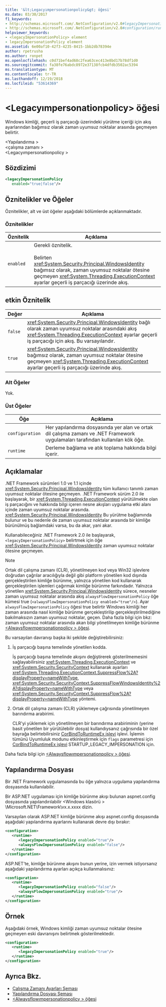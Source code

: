 ```yaml
---
title: '&lt;Legacyımpersonationpolicy&gt; öğesi'
ms.date: 03/30/2017
f1_keywords:
- http://schemas.microsoft.com/.NetConfiguration/v2.0#legacyImpersonationPolicy
- http://schemas.microsoft.com/.NetConfiguration/v2.0#configuration/runtime/legacyImpersonationPolicy
helpviewer_keywords:
- <legacyImpersonationPolicy> element
- legacyImpersonationPolicy element
ms.assetid: 6e00af10-42f3-4235-8415-1bb2db78394e
author: rpetrusha
ms.author: ronpet
ms.openlocfilehash: c0d71bef4ad68c2fea63cec413e8bd17b78df1d0
ms.sourcegitcommit: fa38fe76abdc8972e37138fcb4dfdb3502ac5394
ms.translationtype: MT
ms.contentlocale: tr-TR
ms.lasthandoff: 12/19/2018
ms.locfileid: "53614369"
---
```

# <a name="ltlegacyimpersonationpolicygt-element"></a>&lt;Legacyımpersonationpolicy&gt; öğesi
Windows kimliği, geçerli iş parçacığı üzerindeki yürütme içeriği için akış ayarlarından bağımsız olarak zaman uyumsuz noktalar arasında geçmeyen belirtir.  
  
 \<Yapılandırma >  
\<çalışma zamanı >  
\<Legacyımpersonationpolicy >  
  
## <a name="syntax"></a>Sözdizimi  
  
```xml  
<legacyImpersonationPolicy    
   enabled="true|false"/>  
```  
  
## <a name="attributes-and-elements"></a>Öznitelikler ve Öğeler  
 Öznitelikler, alt ve üst öğeler aşağıdaki bölümlerde açıklanmaktadır.  
  
### <a name="attributes"></a>Öznitelikler  
  
|Öznitelik|Açıklama|  
|---------------|-----------------|  
|`enabled`|Gerekli öznitelik.<br /><br /> Belirten <xref:System.Security.Principal.WindowsIdentity> bağımsız olarak, zaman uyumsuz noktalar ötesine geçmeyen <xref:System.Threading.ExecutionContext> ayarlar geçerli iş parçacığı üzerinde akış.|  
  
## <a name="enabled-attribute"></a>etkin Öznitelik  
  
|Değer|Açıklama|  
|-----------|-----------------|  
|`false`|<xref:System.Security.Principal.WindowsIdentity> bağlı olarak zaman uyumsuz noktalar arasındaki akış <xref:System.Threading.ExecutionContext> ayarlar geçerli iş parçacığı için akış. Bu varsayılandır.|  
|`true`|<xref:System.Security.Principal.WindowsIdentity> bağımsız olarak, zaman uyumsuz noktalar ötesine geçmeyen <xref:System.Threading.ExecutionContext> ayarlar geçerli iş parçacığı üzerinde akış.|  
  
### <a name="child-elements"></a>Alt Öğeler  
 Yok.  
  
### <a name="parent-elements"></a>Üst Öğeler  
  
|Öğe|Açıklama|  
|-------------|-----------------|  
|`configuration`|Her yapılandırma dosyasında yer alan ve ortak dil çalışma zamanı ve .NET Framework uygulamaları tarafından kullanılan kök öğe.|  
|`runtime`|Derleme bağlama ve atık toplama hakkında bilgi içerir.|  
  
## <a name="remarks"></a>Açıklamalar  
 .NET Framework sürümleri 1.0 ve 1.1 içinde <xref:System.Security.Principal.WindowsIdentity> tüm kullanıcı tanımlı zaman uyumsuz noktalar ötesine geçmeyen. .NET Framework sürüm 2.0 ile başlayarak, bir <xref:System.Threading.ExecutionContext> yürütülmekte olan iş parçacığını ve hakkında bilgi içeren nesne akışları uygulama etki alanı içinde zaman uyumsuz noktalar arasında. <xref:System.Security.Principal.WindowsIdentity> Bu yürütme bağlamında bulunur ve bu nedenle de zaman uyumsuz noktalar arasında bir kimliğe bürünülmüş bağlamdaki varsa, bu da akar, yani akar.  
  
 Kullanabileceğiniz .NET Framework 2.0 ile başlayarak, `<legacyImpersonationPolicy>` belirtmek için öğe <xref:System.Security.Principal.WindowsIdentity> zaman uyumsuz noktalar ötesine geçmeyen.  
  
> [!NOTE]
>  Ortak dil çalışma zamanı (CLR), yönetilmeyen kod veya Win32 işlevlere doğrudan çağrılar aracılığıyla değil gibi platform yönetilen kod dışında gerçekleştirilen kimliğe bürünme, yalnızca yönetilen kod kullanarak gerçekleştirilen işlemleri çağırmak kimliğe bürünme farkındadır. Yalnızca yönetilen <xref:System.Security.Principal.WindowsIdentity> sürece, nesneler zaman uyumsuz noktalar arasında akış `alwaysFlowImpersonationPolicy` öğe kümesi true (`<alwaysFlowImpersonationPolicy enabled="true"/>`). Ayar `alwaysFlowImpersonationPolicy` öğesi true belirtir Windows kimliği her zaman arasında nasıl kimliğe bürünme gerçekleştirilip gerçekleştirilmediğine bakılmaksızın zaman uyumsuz noktalar, geçen. Daha fazla bilgi için bkz: zaman uyumsuz noktalar arasında akan bilgi yönetilmeyen kimliğe bürünme [ \<Alwaysflowımpersonationpolicy > öğesi](../../../../../docs/framework/configure-apps/file-schema/runtime/alwaysflowimpersonationpolicy-element.md).  
  
 Bu varsayılan davranışı başka iki şekilde değiştirebilirsiniz:  
  
1.  İş parçacığı başına temelinde yönetilen kodda.  
  
     İş parçacığı başına temelinde akışını değiştirerek gösterilmemesini sağlayabilirsiniz <xref:System.Threading.ExecutionContext> ve <xref:System.Security.SecurityContext> kullanarak ayarları <xref:System.Threading.ExecutionContext.SuppressFlow%2A?displayProperty=nameWithType>, <xref:System.Security.SecurityContext.SuppressFlowWindowsIdentity%2A?displayProperty=nameWithType> veya <xref:System.Security.SecurityContext.SuppressFlow%2A?displayProperty=nameWithType> yöntemi.  
  
2.  Ortak dil çalışma zamanı (CLR) yüklemeye çağrısında yönetilmeyen barındırma arabirimi.  
  
     CLR'yi yüklemek için yönetilmeyen bir barındırma arabiriminin (yerine basit yönetilen bir yürütülebilir dosya) kullandıysanız çağrısında bir özel bayrağa belirtebilirsiniz [CorBindToRuntimeEx işlevi](../../../../../docs/framework/unmanaged-api/hosting/corbindtoruntimeex-function.md) işlevi. İşlemin tümünü Uyumluluk modunu etkinleştirmek için `flags` parametresi için [CorBindToRuntimeEx işlevi](../../../../../docs/framework/unmanaged-api/hosting/corbindtoruntimeex-function.md) STARTUP_LEGACY_IMPERSONATION için.  
  
 Daha fazla bilgi için [ \<Alwaysflowımpersonationpolicy > öğesi](../../../../../docs/framework/configure-apps/file-schema/runtime/alwaysflowimpersonationpolicy-element.md).  
  
## <a name="configuration-file"></a>Yapılandırma Dosyası  
 Bir .NET Framework uygulamasında bu öğe yalnızca uygulama yapılandırma dosyasında kullanılabilir.  
  
 Bir ASP.NET uygulaması için kimliğe bürünme akışı bulunan aspnet.config dosyasında yapılandırılabilir \<Windows klasörü > \Microsoft.NET\Framework\vx.x.xxxx dizin.  
  
 Varsayılan olarak ASP.NET kimliğe bürünme akışı aspnet.config dosyasında aşağıdaki yapılandırma ayarlarını kullanarak devre dışı bırakır:  
  
``` xml
<configuration>  
   <runtime>  
      <legacyImpersonationPolicy enabled="true"/>  
      <alwaysFlowImpersonationPolicy enabled="false"/>  
   </runtime>  
</configuration>  
```  
  
 ASP.NET'te, kimliğe bürünme akışını bunun yerine, izin vermek istiyorsanız aşağıdaki yapılandırma ayarları açıkça kullanmalısınız:  
  
```xml  
<configuration>  
   <runtime>  
      <legacyImpersonationPolicy enabled="false"/>  
      <alwaysFlowImpersonationPolicy enabled="true"/>  
   </runtime>  
</configuration>  
```  
  
## <a name="example"></a>Örnek  
 Aşağıdaki örnek, Windows kimliği zaman uyumsuz noktalar ötesine geçmeyen eski davranışını belirtmek gösterilmektedir.  
  
```xml  
<configuration>  
   <runtime>  
      <legacyImpersonationPolicy enabled="true"/>  
   </runtime>  
</configuration>  
```  
  
## <a name="see-also"></a>Ayrıca Bkz.  
- [Çalışma Zamanı Ayarları Şeması](../../../../../docs/framework/configure-apps/file-schema/runtime/index.md)  
- [Yapılandırma Dosyası Şeması](../../../../../docs/framework/configure-apps/file-schema/index.md)  
- [\<Alwaysflowımpersonationpolicy > öğesi](../../../../../docs/framework/configure-apps/file-schema/runtime/alwaysflowimpersonationpolicy-element.md)
